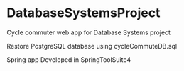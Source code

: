 # DatabaseSystemsProject
Cycle commuter web app for Database Systems project

Restore PostgreSQL database using cycleCommuteDB.sql

Spring app Developed in SpringToolSuite4